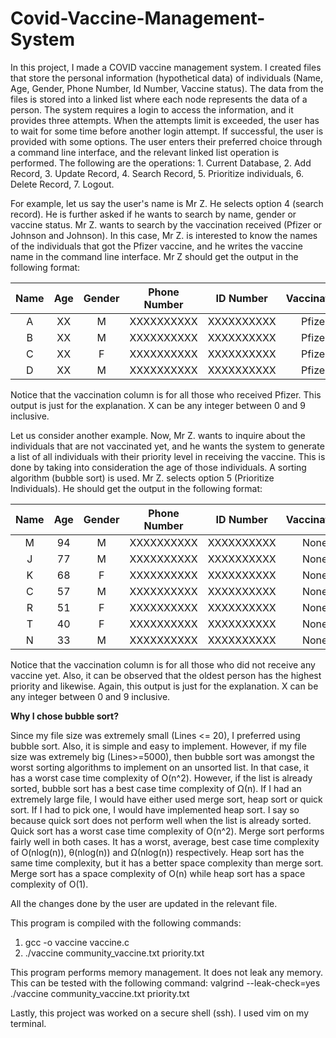 # Covid-Vaccine-Management-System

In this project, I made a COVID vaccine management system. I created files that store the personal information (hypothetical data) of individuals (Name, Age, Gender, Phone Number, Id Number, Vaccine status). The data from the files is stored into a linked list where each node represents the data of a person. The system requires a login to access the information, and it provides three attempts. When the attempts limit is exceeded, the user has to wait for some time before another login attempt. If successful, the user is provided with some options. The user enters their preferred choice through a command line interface, and the relevant linked list operation is performed. The following are the operations: 1. Current Database, 2. Add Record, 3. Update Record, 4. Search Record, 5. Prioritize individuals, 6. Delete Record, 7. Logout.

For example, let us say the user's name is Mr Z. He selects option 4 (search record). He is further asked if he wants to search by name, gender or vaccine status. Mr Z. wants to search by the vaccination received (Pfizer or Johnson and Johnson). In this case, Mr Z. is interested to know the names of the individuals that got the Pfizer vaccine, and he writes the vaccine name in the command line interface. Mr Z should get the output in the following format:

|Name | Age | Gender  | Phone Number |  ID Number |  Vaccination |
|:---:|:---:|:-------:|:------------:|:----------:|:----------------:|
| A   | XX  |   M     |  XXXXXXXXXX  | XXXXXXXXXX |     Pfizer       |
| B   | XX  |   M     |  XXXXXXXXXX  | XXXXXXXXXX |     Pfizer       |
| C   | XX  |   F     |  XXXXXXXXXX  | XXXXXXXXXX |     Pfizer       |
| D   | XX  |   M     |  XXXXXXXXXX  | XXXXXXXXXX |     Pfizer       |


Notice that the vaccination column is for all those who received Pfizer. This output is just for the explanation. X can be any integer between 0 and 9 inclusive. 

Let us consider another example. Now, Mr Z. wants to inquire about the individuals that are not vaccinated yet, and he wants the system to generate a list of all individuals with their priority level in receiving the vaccine. This is done by taking into consideration the age of those individuals. A sorting algorithm (bubble sort) is used. Mr Z. selects option 5 (Prioritize Individuals). He should get the output in the following format:

|Name| Age | Gender| Phone Number |  ID Number  |Vaccination |
|:--:|:-------:|:-----:|:------------:|:-----------:|:--------------:|
| M  |   94    |  M    |  XXXXXXXXXX  |  XXXXXXXXXX |    None        |
| J  |   77    |  M    |  XXXXXXXXXX  |  XXXXXXXXXX |    None        |
| K  |   68    |  F    |  XXXXXXXXXX  |  XXXXXXXXXX |    None        |
| C  |   57    |  M    |  XXXXXXXXXX  |  XXXXXXXXXX |    None        |
| R  |   51    |  F    |  XXXXXXXXXX  |  XXXXXXXXXX |    None        |
| T  |   40    |  F    |  XXXXXXXXXX  |  XXXXXXXXXX |    None        |
| N  |   33    |  M    |  XXXXXXXXXX  |  XXXXXXXXXX |    None        |


Notice that the vaccination column is for all those who did not receive any vaccine yet. Also, it can be observed that the oldest person has the highest priority and likewise. Again, this output is just for the explanation. X can be any integer between 0 and 9 inclusive. 

**Why I chose bubble sort?**

Since my file size was extremely small (Lines <= 20), I preferred using bubble sort. Also, it is simple and easy to implement. However, if my file size was extremely big (Lines>=5000), then bubble sort was amongst the worst sorting algorithms to implement on an unsorted list. In that case, it has a worst case time complexity of O(n^2). However, if the list is already sorted, bubble sort has a best case time complexity of Ω(n). If I had an extremely large file, I would have either used merge sort, heap sort or quick sort. If I had to pick one, I would have implemented heap sort. I say so because quick sort does not perform well when the list is already sorted. Quick sort has a worst case time complexity of O(n^2). Merge sort performs fairly well in both cases. It has a worst, average, best case time complexity of O(nlog(n)), θ(nlog(n)) and Ω(nlog(n)) respectively. Heap sort has the same time complexity, but it has a better space complexity than merge sort. Merge sort has a space complexity of O(n) while heap sort has a space complexity of O(1).


All the changes done by the user are updated in the relevant file.

This program is compiled with the following commands:
1) gcc -o vaccine vaccine.c
2) ./vaccine community_vaccine.txt priority.txt

This program performs memory management. It does not leak any memory. This can be tested with the following command: 
valgrind --leak-check=yes ./vaccine community_vaccine.txt priority.txt

Lastly, this project was worked on a secure shell (ssh). I used vim on my terminal. 
